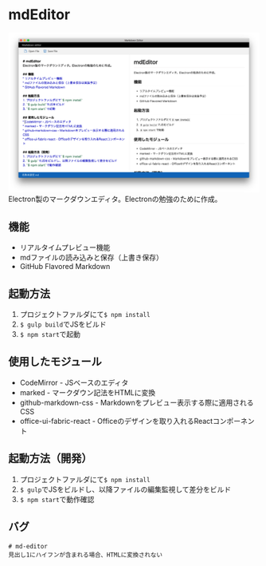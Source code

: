 # mdEditor
![](./md-editor.png)
Electron製のマークダウンエディタ。Electronの勉強のために作成。

## 機能
* リアルタイムプレビュー機能
* mdファイルの読み込みと保存（上書き保存）
* GitHub Flavored Markdown

## 起動方法
1. プロジェクトファルダにて`$ npm install`
2. `$ gulp build`でJSをビルド
3. `$ npm start`で起動

## 使用したモジュール
* CodeMirror - JSベースのエディタ
* marked - マークダウン記法をHTMLに変換
* github-markdown-css - Markdownをプレビュー表示する際に適用されるCSS
* office-ui-fabric-react - Officeのデザインを取り入れるReactコンポーネント

## 起動方法（開発）
1. プロジェクトファルダにて`$ npm install`
2. `$ gulp`でJSをビルドし、以降ファイルの編集監視して差分をビルド
3. `$ npm start`で動作確認

## バグ
```
# md-editor
見出し1にハイフンが含まれる場合、HTMLに変換されない
```
